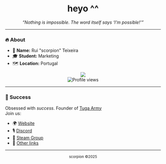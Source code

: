 <h1 align="center">heyo ^^</h1>

<p align="center"><em>“Nothing is impossible. The word itself says ‘I’m possible!’”</em></p>

---

### 🔥 About
- 🧠 **Name:** Rui "scorpion" Teixeira  
- 🎓 **Student:** Marketing  
- 🗺️ **Location:** Portugal  

<p align="center">
  <img src="https://discord.c99.nl/widget/theme-4/373186714996310026.png" /><br>
  <img src="https://komarev.com/ghpvc/?username=httpscorpion&color=blue" alt="Profile views" />
</p>


---

### 💼 Success

Obsessed with *success*. Founder of [Tuga Army](https://tugaarmy.pt)  
Join us:  
- 🌍 [Website](https://tugaarmy.pt)  
- 🎙️ [Discord](https://discord.gg/tugaarmy)  
- 📌 [Steam Group](https://steamcommunity.com/groups/tugaarmycm)  
- 🔗 [Other links](https://linktr.ee/tugaarmy)  

---

<p align="center">
  <sub>scorpion ©2025</sub><br><br>
</p>
